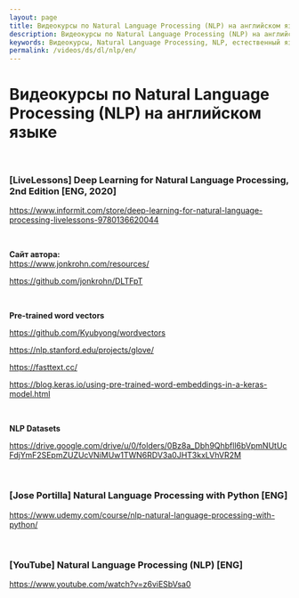 ```yaml
---
layout: page
title: Видеокурсы по Natural Language Processing (NLP) на английском языке
description: Видеокурсы по Natural Language Processing (NLP) на английском языке
keywords: Видеокурсы, Natural Language Processing, NLP, естественный язык, английский язык
permalink: /videos/ds/dl/nlp/en/
---
```


# Видеокурсы по Natural Language Processing (NLP) на английском языке

<br/>

### [LiveLessons] Deep Learning for Natural Language Processing, 2nd Edition [ENG, 2020]

https://www.informit.com/store/deep-learning-for-natural-language-processing-livelessons-9780136620044

<br/>

**Сайт автора:**  
https://www.jonkrohn.com/resources/

https://github.com/jonkrohn/DLTFpT

<br/>

**Pre-trained word vectors**

https://github.com/Kyubyong/wordvectors

https://nlp.stanford.edu/projects/glove/

https://fasttext.cc/

https://blog.keras.io/using-pre-trained-word-embeddings-in-a-keras-model.html

<br/>

**NLP Datasets**

https://drive.google.com/drive/u/0/folders/0Bz8a_Dbh9Qhbfll6bVpmNUtUcFdjYmF2SEpmZUZUcVNiMUw1TWN6RDV3a0JHT3kxLVhVR2M

<br/>

### [Jose Portilla] Natural Language Processing with Python [ENG]

https://www.udemy.com/course/nlp-natural-language-processing-with-python/

<br/>

### [YouTube] Natural Language Processing (NLP) [ENG]

https://www.youtube.com/watch?v=z6viESbVsa0
